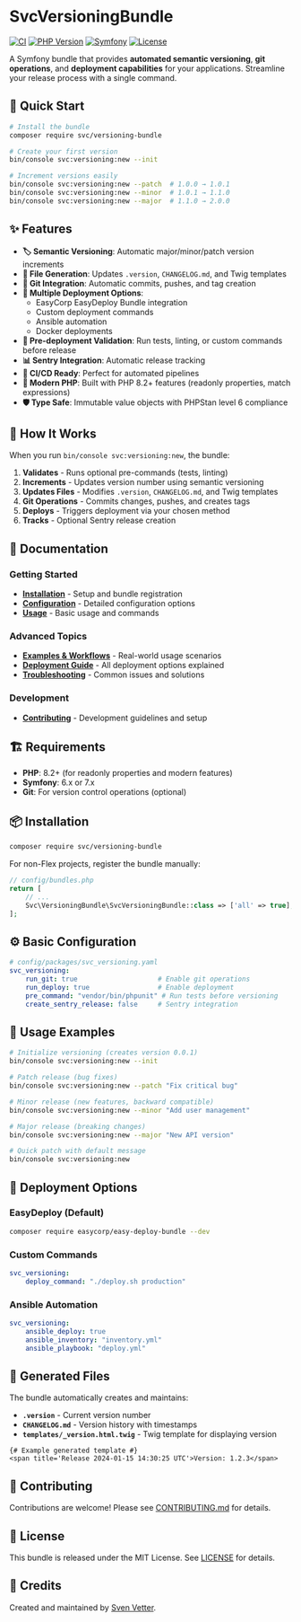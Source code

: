# SvcVersioningBundle

[![CI](https://github.com/Sven-Ve/svc-versioning-bundle/actions/workflows/php.yml/badge.svg)](https://github.com/Sven-Ve/svc-versioning-bundle/actions/workflows/php.yml)
[![PHP Version](https://img.shields.io/badge/php-%3E%3D8.2-blue)](https://php.net/)
[![Symfony](https://img.shields.io/badge/symfony-6%20%7C%207-green)](https://symfony.com/)
[![License](https://img.shields.io/badge/license-MIT-blue.svg)](LICENSE)

A Symfony bundle that provides **automated semantic versioning**, **git operations**, and **deployment capabilities** for your applications. Streamline your release process with a single command.

## 🚀 Quick Start

```bash
# Install the bundle
composer require svc/versioning-bundle

# Create your first version
bin/console svc:versioning:new --init

# Increment versions easily
bin/console svc:versioning:new --patch  # 1.0.0 → 1.0.1
bin/console svc:versioning:new --minor  # 1.0.1 → 1.1.0
bin/console svc:versioning:new --major  # 1.1.0 → 2.0.0
```

## ✨ Features

- **🏷️ Semantic Versioning**: Automatic major/minor/patch version increments
- **📝 File Generation**: Updates `.version`, `CHANGELOG.md`, and Twig templates
- **🔧 Git Integration**: Automatic commits, pushes, and tag creation
- **🚀 Multiple Deployment Options**:
  - EasyCorp EasyDeploy Bundle integration
  - Custom deployment commands
  - Ansible automation
  - Docker deployments
- **🧪 Pre-deployment Validation**: Run tests, linting, or custom commands before release
- **📊 Sentry Integration**: Automatic release tracking
- **🔄 CI/CD Ready**: Perfect for automated pipelines
- **💎 Modern PHP**: Built with PHP 8.2+ features (readonly properties, match expressions)
- **🛡️ Type Safe**: Immutable value objects with PHPStan level 6 compliance

## 🎯 How It Works

When you run `bin/console svc:versioning:new`, the bundle:

1. **Validates** - Runs optional pre-commands (tests, linting)
2. **Increments** - Updates version number using semantic versioning
3. **Updates Files** - Modifies `.version`, `CHANGELOG.md`, and Twig templates
4. **Git Operations** - Commits changes, pushes, and creates tags
5. **Deploys** - Triggers deployment via your chosen method
6. **Tracks** - Optional Sentry release creation

## 📖 Documentation

### Getting Started
- **[Installation](docs/installation.md)** - Setup and bundle registration
- **[Configuration](docs/configuration.md)** - Detailed configuration options
- **[Usage](docs/usage.md)** - Basic usage and commands

### Advanced Topics
- **[Examples & Workflows](docs/examples.md)** - Real-world usage scenarios
- **[Deployment Guide](docs/deployment.md)** - All deployment options explained
- **[Troubleshooting](docs/troubleshooting.md)** - Common issues and solutions

### Development
- **[Contributing](CONTRIBUTING.md)** - Development guidelines and setup

## 🏗️ Requirements

- **PHP**: 8.2+ (for readonly properties and modern features)
- **Symfony**: 6.x or 7.x
- **Git**: For version control operations (optional)

## 📦 Installation

```bash
composer require svc/versioning-bundle
```

For non-Flex projects, register the bundle manually:
```php
// config/bundles.php
return [
    // ...
    Svc\VersioningBundle\SvcVersioningBundle::class => ['all' => true],
];
```

## ⚙️ Basic Configuration

```yaml
# config/packages/svc_versioning.yaml
svc_versioning:
    run_git: true                    # Enable git operations
    run_deploy: true                 # Enable deployment
    pre_command: "vendor/bin/phpunit" # Run tests before versioning
    create_sentry_release: false     # Sentry integration
```

## 🚦 Usage Examples

```bash
# Initialize versioning (creates version 0.0.1)
bin/console svc:versioning:new --init

# Patch release (bug fixes)
bin/console svc:versioning:new --patch "Fix critical bug"

# Minor release (new features, backward compatible)
bin/console svc:versioning:new --minor "Add user management"

# Major release (breaking changes)
bin/console svc:versioning:new --major "New API version"

# Quick patch with default message
bin/console svc:versioning:new
```

## 🔧 Deployment Options

### EasyDeploy (Default)
```bash
composer require easycorp/easy-deploy-bundle --dev
```

### Custom Commands
```yaml
svc_versioning:
    deploy_command: "./deploy.sh production"
```

### Ansible Automation
```yaml
svc_versioning:
    ansible_deploy: true
    ansible_inventory: "inventory.yml"
    ansible_playbook: "deploy.yml"
```

## 🎨 Generated Files

The bundle automatically creates and maintains:

- **`.version`** - Current version number
- **`CHANGELOG.md`** - Version history with timestamps
- **`templates/_version.html.twig`** - Twig template for displaying version

```twig
{# Example generated template #}
<span title='Release 2024-01-15 14:30:25 UTC'>Version: 1.2.3</span>
```

## 🤝 Contributing

Contributions are welcome! Please see [CONTRIBUTING.md](CONTRIBUTING.md) for details.

## 📄 License

This bundle is released under the MIT License. See [LICENSE](LICENSE) for details.

## 🙏 Credits

Created and maintained by [Sven Vetter](https://github.com/Sven-Ve).